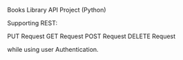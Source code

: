 Books Library API Project (Python)

Supporting REST:

PUT    Request
GET    Request
POST   Request
DELETE Request

while using user Authentication.
